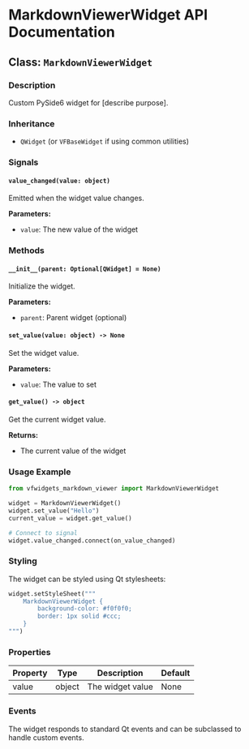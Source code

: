 # MarkdownViewerWidget API Documentation

## Class: `MarkdownViewerWidget`

### Description
Custom PySide6 widget for [describe purpose].

### Inheritance
- `QWidget` (or `VFBaseWidget` if using common utilities)

### Signals

#### `value_changed(value: object)`
Emitted when the widget value changes.

**Parameters:**
- `value`: The new value of the widget

### Methods

#### `__init__(parent: Optional[QWidget] = None)`
Initialize the widget.

**Parameters:**
- `parent`: Parent widget (optional)

#### `set_value(value: object) -> None`
Set the widget value.

**Parameters:**
- `value`: The value to set

#### `get_value() -> object`
Get the current widget value.

**Returns:**
- The current value of the widget

### Usage Example

```python
from vfwidgets_markdown_viewer import MarkdownViewerWidget

widget = MarkdownViewerWidget()
widget.set_value("Hello")
current_value = widget.get_value()

# Connect to signal
widget.value_changed.connect(on_value_changed)
```

### Styling

The widget can be styled using Qt stylesheets:

```python
widget.setStyleSheet("""
    MarkdownViewerWidget {
        background-color: #f0f0f0;
        border: 1px solid #ccc;
    }
""")
```

### Properties

| Property | Type | Description | Default |
|----------|------|-------------|---------|
| value | object | The widget value | None |

### Events

The widget responds to standard Qt events and can be subclassed to handle custom events.
